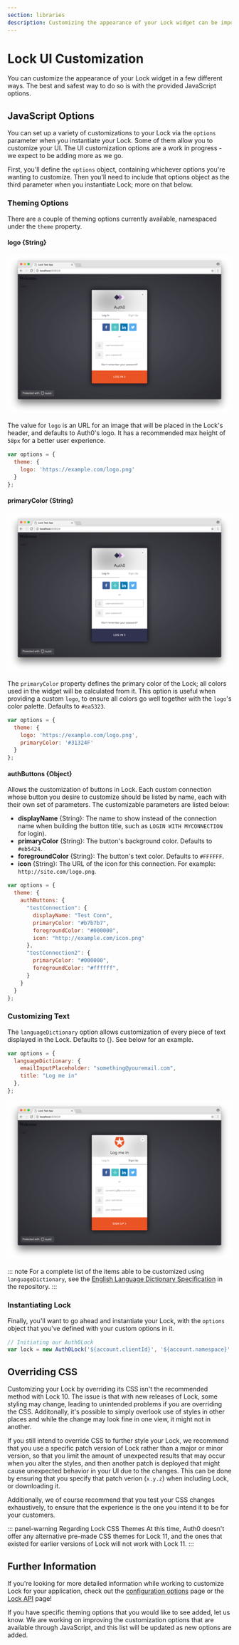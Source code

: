 ```yaml
---
section: libraries
description: Customizing the appearance of your Lock widget can be important for branding and a cohesive UI, and this resource highlights the ways in which you can do so while implementing Lock in your project.
---
```

# Lock UI Customization

You can customize the appearance of your Lock widget in a few different ways. The best and safest way to do so is with the provided JavaScript options.

## JavaScript Options

You can set up a variety of customizations to your Lock via the `options` parameter when you instantiate your Lock. Some of them allow you to customize your UI. The UI customization options are a work in progress - we expect to be adding more as we go.

First, you'll define the `options` object, containing whichever options you're wanting to customize. Then you'll need to include that options object as the third parameter when you instantiate Lock; more on that below.

### Theming Options

There are a couple of theming options currently available, namespaced under the `theme` property.

#### logo {String}

![Lock - Theme - Logo](/media/articles/libraries/lock/v10/customization/lock-theme-logo.png)

The value for `logo` is an URL for an image that will be placed in the Lock's header, and defaults to Auth0's logo. It has a recommended max height of `58px` for a better user experience.

```js
var options = {
  theme: {
    logo: 'https://example.com/logo.png'
  }
};
```

#### primaryColor {String}

![Lock - Theme - Primary Color](/media/articles/libraries/lock/v10/customization/lock-theme-primarycolor.png)

The `primaryColor` property defines the primary color of the Lock; all colors used in the widget will be calculated from it. This option is useful when providing a custom `logo`, to ensure all colors go well together with the `logo`'s color palette. Defaults to `#ea5323`.

```js
var options = {
  theme: {
    logo: 'https://example.com/logo.png',
    primaryColor: '#31324F'
  }
};
```

#### authButtons {Object}

Allows the customization of buttons in Lock. Each custom connection whose button you desire to customize should be listed by name, each with their own set of parameters. The customizable parameters are listed below:

- **displayName** {String}: The name to show instead of the connection name when building the button title, such as `LOGIN WITH MYCONNECTION` for login).
- **primaryColor** {String}: The button's background color. Defaults to `#eb5424`.
- **foregroundColor** {String}: The button's text color. Defaults to `#FFFFFF`.
- **icon** {String}: The URL of the icon for this connection. For example: `http://site.com/logo.png`.

```js
var options = {
  theme: {
    authButtons: {
      "testConnection": {
        displayName: "Test Conn",
        primaryColor: "#b7b7b7",
        foregroundColor: "#000000",
        icon: "http://example.com/icon.png"
      },
      "testConnection2": {
        primaryColor: "#000000",
        foregroundColor: "#ffffff",
      }
    }
  }
};
```

### Customizing Text

The `languageDictionary` option allows customization of every piece of text displayed in the Lock. Defaults to {}. See below for an example.

```js
var options = {
  languageDictionary: {
    emailInputPlaceholder: "something@youremail.com",
    title: "Log me in"
  },
};
```

![Lock - Language Dictionary](/media/articles/libraries/lock/v10/customization/lock-languagedictionary.png)

::: note
For a complete list of the items able to be customized using `languageDictionary`, see the [English Language Dictionary Specification](https://github.com/auth0/lock/blob/master/src/i18n/en.js) in the repository.
:::

### Instantiating Lock

Finally, you'll want to go ahead and instantiate your Lock, with the `options` object that you've defined with your custom options in it.

```js
// Initiating our Auth0Lock
var lock = new Auth0Lock('${account.clientId}', '${account.namespace}', options);
```

## Overriding CSS

Customizing your Lock by overriding its CSS isn't the recommended method with Lock 10. The issue is that with new releases of Lock, some styling may change, leading to unintended problems if you are overriding the CSS. Additonally, it's possible to simply overlook use of styles in other places and while the change may look fine in one view, it might not in another.

If you still intend to override CSS to further style your Lock, we recommend that you use a specific patch version of Lock rather than a major or minor version, so that you limit the amount of unexpected results that may occur when you alter the styles, and then another patch is deployed that might cause unexpected behavior in your UI due to the changes. This can be done by ensuring that you specify that patch verion (`x.y.z`) when including Lock, or downloading it.

Additionally, we of course recommend that you test your CSS changes exhaustively, to ensure that the experience is the one you intend it to be for your customers.

::: panel-warning Regarding Lock CSS Themes
At this time, Auth0 doesn't offer any alternative pre-made CSS themes for Lock 11, and the ones that existed for earlier versions of Lock will not work with Lock 11.
:::

## Further Information

If you're looking for more detailed information while working to customize Lock for your application, check out the [configuration options](/libraries/lock/v11/configuration) page or the [Lock API](/libraries/lock/v11/api) page!

If you have specific theming options that you would like to see added, let us know. We are working on improving the customization options that are available through JavaScript, and this list will be updated as new options are added.
